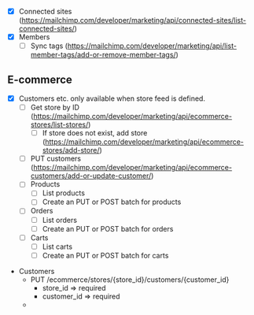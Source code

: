 - [x] Connected sites (https://mailchimp.com/developer/marketing/api/connected-sites/list-connected-sites/)
- [x] Members
  - [ ] Sync tags (https://mailchimp.com/developer/marketing/api/list-member-tags/add-or-remove-member-tags/)

## E-commerce

- [x] Customers etc. only available when store feed is defined.
  - [ ] Get store by ID (https://mailchimp.com/developer/marketing/api/ecommerce-stores/list-stores/)
    - [ ] If store does not exist, add store (https://mailchimp.com/developer/marketing/api/ecommerce-stores/add-store/)
  - [ ] PUT customers (https://mailchimp.com/developer/marketing/api/ecommerce-customers/add-or-update-customer/)
  - [ ] Products
    - [ ] List products
    - [ ] Create an PUT or POST batch for products
  - [ ] Orders
    - [ ] List orders
    - [ ] Create an PUT or POST batch for orders
  - [ ] Carts
    - [ ] List carts
    - [ ] Create an PUT or POST batch for carts

- Customers
  - PUT /ecommerce/stores/{store_id}/customers/{customer_id}
    - store_id => required
    - customer_id => required
  -
